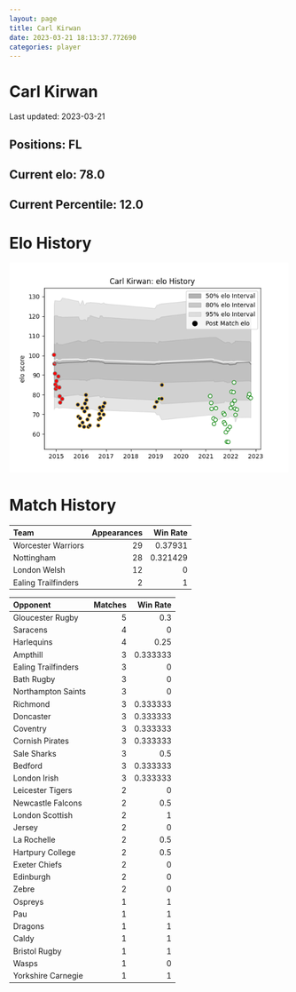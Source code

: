 ```yaml
---  
layout: page  
title: Carl Kirwan  
date: 2023-03-21 18:13:37.772690  
categories: player  
---
```

# Carl Kirwan


Last updated: 2023-03-21
## Positions: FL

## Current elo: 78.0

## Current Percentile: 12.0

# Elo History


![elo history](history_CarlKirwan.png)
# Match History


| Team                |   Appearances |   Win Rate |
|:--------------------|--------------:|-----------:|
| Worcester Warriors  |            29 |   0.37931  |
| Nottingham          |            28 |   0.321429 |
| London Welsh        |            12 |   0        |
| Ealing Trailfinders |             2 |   1        |

| Opponent            |   Matches |   Win Rate |
|:--------------------|----------:|-----------:|
| Gloucester Rugby    |         5 |   0.3      |
| Saracens            |         4 |   0        |
| Harlequins          |         4 |   0.25     |
| Ampthill            |         3 |   0.333333 |
| Ealing Trailfinders |         3 |   0        |
| Bath Rugby          |         3 |   0        |
| Northampton Saints  |         3 |   0        |
| Richmond            |         3 |   0.333333 |
| Doncaster           |         3 |   0.333333 |
| Coventry            |         3 |   0.333333 |
| Cornish Pirates     |         3 |   0.333333 |
| Sale Sharks         |         3 |   0.5      |
| Bedford             |         3 |   0.333333 |
| London Irish        |         3 |   0.333333 |
| Leicester Tigers    |         2 |   0        |
| Newcastle Falcons   |         2 |   0.5      |
| London Scottish     |         2 |   1        |
| Jersey              |         2 |   0        |
| La Rochelle         |         2 |   0.5      |
| Hartpury College    |         2 |   0.5      |
| Exeter Chiefs       |         2 |   0        |
| Edinburgh           |         2 |   0        |
| Zebre               |         2 |   0        |
| Ospreys             |         1 |   1        |
| Pau                 |         1 |   1        |
| Dragons             |         1 |   1        |
| Caldy               |         1 |   1        |
| Bristol Rugby       |         1 |   1        |
| Wasps               |         1 |   0        |
| Yorkshire Carnegie  |         1 |   1        |